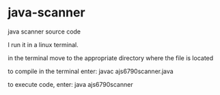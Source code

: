 java-scanner
============

java scanner source code

I run it in a linux terminal.

in the terminal move to the appropriate directory
	where the file is located

to compile in the terminal enter: javac ajs6790scanner.java
	
to execute code, enter: java ajs6790scanner
